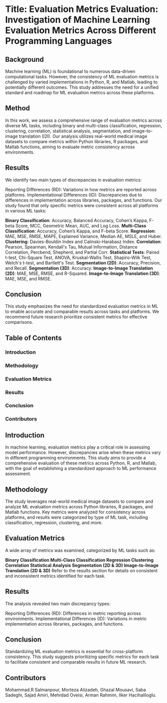 # Title: Evaluation Metrics Evaluation: Investigation of Machine Learning Evaluation Metrics Across Different Programming Languages
## Background
Machine learning (ML) is foundational to numerous data-driven computational tasks. However, the consistency of ML evaluation metrics is challenged by varied implementations in Python, R, and Matlab, leading to potentially different outcomes. This study addresses the need for a unified standard and roadmap for ML evaluation metrics across these platforms.

## Method
In this work, we assess a comprehensive range of evaluation metrics across diverse ML tasks, including binary and multi-class classification, regression, clustering, correlation, statistical analysis, segmentation, and image-to-image translation (I2I). Our analysis utilizes real-world medical image datasets to compare metrics within Python libraries, R packages, and Matlab functions, aiming to evaluate metric consistency across environments.

## Results
We identify two main types of discrepancies in evaluation metrics:

Reporting Differences (RD): Variations in how metrics are reported across platforms.
Implementational Differences (ID): Discrepancies due to differences in implementation across libraries, packages, and functions.
Our study found that only specific metrics were consistent across all platforms in various ML tasks:

**Binary Classification**: Accuracy, Balanced Accuracy, Cohen’s Kappa, F-beta Score, MCC, Geometric Mean, AUC, and Log Loss.
**Multi-Class Classification**: Accuracy, Cohen’s Kappa, and F-beta Score.
**Regression**: MAE, MSE, RMSE, MAPE, Explained Variance, Median AE, MSLE, and Huber.
**Clustering**: Davies-Bouldin Index and Calinski-Harabasz Index.
**Correlation**: Pearson, Spearman, Kendall's Tau, Mutual Information, Distance Correlation, Percbend, Shepherd, and Partial Corr.
**Statistical Tests**: Paired t-test, Chi-Square Test, ANOVA, Kruskal-Wallis Test, Shapiro-Wilk Test, Welch's t-test, and Bartlett's Test.
**Segmentation (2D)**: Accuracy, Precision, and Recall.
**Segmentation (3D)**: Accuracy.
**Image-to-Image Translation (2D)**: MAE, MSE, RMSE, and R-Squared.
**Image-to-Image Translation (3D)**: MAE, MSE, and RMSE.

## Conclusion
This study emphasizes the need for standardized evaluation metrics in ML to enable accurate and comparable results across tasks and platforms. We recommend future research prioritize consistent metrics for effective comparisons.

## Table of Contents
### Introduction
### Methodology
### Evaluation Metrics
### Results
### Conclusion
### Contributors

## Introduction
In machine learning, evaluation metrics play a critical role in assessing model performance. However, discrepancies arise when these metrics vary in different programming environments. This study aims to provide a comprehensive evaluation of these metrics across Python, R, and Matlab, with the goal of establishing a standardized approach to ML performance assessment.

## Methodology
The study leverages real-world medical image datasets to compare and analyze ML evaluation metrics across Python libraries, R packages, and Matlab functions. Key metrics were analyzed for consistency across platforms, and results were categorized by type of ML task, including classification, regression, clustering, and more.

## Evaluation Metrics
A wide array of metrics was examined, categorized by ML tasks such as:

**Binary Classification
Multi-Class Classification
Regression
Clustering
Correlation
Statistical Analysis
Segmentation (2D & 3D)
Image-to-Image Translation (2D & 3D)**
Refer to the results section for details on consistent and inconsistent metrics identified for each task.

## Results
The analysis revealed two main discrepancy types:

Reporting Differences (RD): Differences in metric reporting across environments.
Implementational Differences (ID): Variations in metric implementation across libraries, packages, and functions.
## Conclusion
Standardizing ML evaluation metrics is essential for cross-platform consistency. This study suggests prioritizing specific metrics for each task to facilitate consistent and comparable results in future ML research.

## Contributors
Mohammad.R Salmanpour, Morteza Alizadeh, Ghazal Mousavi, Saba Sadeghi, Sajad Amiri, Mehrdad Oveisi, Arman Rahmim, Ilker Hacihaliloglu.
